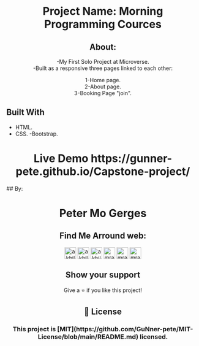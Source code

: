 <h1 align="center">
Project Name: Morning Programming Cources
</h1>
<h2 align="center">
About:
</h2>
<p align="center">
-My First Solo Project at Microverse.<br>
-Built as a responsive three pages linked to each other:<br>
</p>
<p align="center">
    1-Home page.<br>
    2-About page.<br>
    3-Booking Page "join".<br>
</p>

## Built With

- HTML.
- CSS.
-Bootstrap.
<h1 align="center">
Live Demo 
    https://gunner-pete.github.io/Capstone-project/
</h1>
## By:
<h1 align="center">
Peter Mo Gerges
</h1>
<h2 align="center">
Find Me Arround web:
</h2>
<p align="center">
<a href="https://www.instagram.com/via_love_/" target="blank"><img align="center" src="https://cdn.jsdelivr.net/npm/simple-icons@3.0.1/icons/instagram.svg" alt="akhilgkrishnan" height="30" width="30" /></a>
<a href="https://www.facebook.com/peter.mo.gerges" target="blank"><img align="center" src="https://cdn.jsdelivr.net/npm/simple-icons@3.0.1/icons/facebook.svg" alt="akhilgkrishnan9800" height="30" width="30" /></a>
<a href="https://www.linkedin.com/in/peter-mo-2924a7183/" target="blank"><img align="center" src="https://cdn.jsdelivr.net/npm/simple-icons@3.0.1/icons/linkedin.svg" alt="akhilgkrishnan" height="30" width="30" /></a>
<a href="https://twitter.com/MoonlighMr" target="blank"><img align="center" src="https://cdn.jsdelivr.net/npm/simple-icons@3.0.1/icons/twitter.svg" alt="mrakhilg" height="30" width="30" /></a>
<a href="https://microverse-students.slack.com/team/U01DP875AP5" target="blank"><img align="center" src="https://cdn.jsdelivr.net/npm/simple-icons@3.13.0/icons/slack.svg" alt="mrakhilg" height="30" width="30" /></a>
<a href="https://github.com/GuNner-pete" target="blank"><img align="center" src="https://cdn.jsdelivr.net/npm/simple-icons@3.13.0/icons/github.svg" alt="mrakhilg" height="30" width="30" /></a>
</p>

<h2 align="center">
Show your support
</h2>

<p align="center">
Give a ⭐️ if you like this project!
</p>

<h2 align="center">
📝 License
</h2>
<h3 align="center">
This project is [MIT](https://github.com/GuNner-pete/MIT-License/blob/main/README.md) licensed.
</h3>
